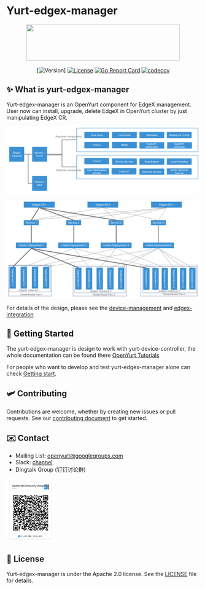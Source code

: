 # Yurt-edgex-manager

<div align="center">

<img src="https://github.com/openyurtio/openyurt/blob/master/docs/img/OpenYurt.png" width="400" height="94"><br/>

[![Version](https://img.shields.io/badge/YurtEdgexManager-v0.2.0-orange)]
[![License](https://img.shields.io/badge/license-Apache%202-4EB1BA.svg)](https://www.apache.org/licenses/LICENSE-2.0.html)
[![Go Report Card](https://goreportcard.com/badge/github.com/openyurtio/yurt-edgex-manager)](https://goreportcard.com/report/github.com/openyurtio/yurt-edgex-manager)
[![codecov](https://codecov.io/gh/openyurtio/yurt-edgex-manger/branch/main/graph/badge.svg)](https://codecov.io/gh/openyurtio/yurt-edgex-manager)
</div>

## ✨ What is yurt-edgex-manager

Yurt-edgex-manager is an OpenYurt component for EdgeX management.
User now can install, upgrade, delete EdgeX in OpenYurt cluster by just manipulating EdgeX CR.

![EdgeX](Documentation/img/edgexinstance.png)

![Overview](Documentation/img/overview.png)

For details of the design, please see the [device-management](https://github.com/openyurtio/openyurt/blob/master/docs/proposals/20210310-edge-device-management.md) and
[edgex-integration](https://github.com/openyurtio/openyurt/blob/master/docs/proposals/202106120-edgex-integration.md)

## 📣 Getting Started

The yurt-edgex-manager is design to work with yurt-device-controller, the whole documentation can be found there
[OpenYurt Tutorials](https://openyurt.io/docs/next/)

For people who want to develop and test yurt-edgex-manager alone can check [Getting start](Documentation/getting_start.md).

## 🛩️ Contributing

Contributions are welcome, whether by creating new issues or pull requests. See
our [contributing document](https://github.com/openyurtio/openyurt/blob/master/CONTRIBUTING.md) to get started.

## ✉️ Contact

- Mailing List: openyurt@googlegroups.com
- Slack: [channel](https://join.slack.com/t/openyurt/shared_invite/zt-iw2lvjzm-MxLcBHWm01y1t2fiTD15Gw)
- Dingtalk Group (钉钉讨论群)

<div align="left">
    <img src="https://github.com/openyurtio/openyurt/blob/master/docs/img/ding.jpg" width=25% title="dingtalk">
</div>

## 📃 License
Yurt-edgex-manager is under the Apache 2.0 license. See the [LICENSE](LICENSE) file
for details.
